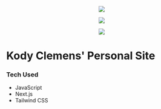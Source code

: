 <p align="center">
  <img src="https://i.imgur.com/IMoa0am.png" />
</p>
<p align="center">
    <a href="https://developers.google.com/speed/pagespeed/insights/?url=https%3A%2F%2Fww" target="_blank" Mar 13, 2017 — rel="noopener noreferrer"><img src="https://img.shields.io/badge/Google%20PageSpeed%20Insights-91%25-114954?style=flat&logo=google&labelColor=d4ff26&logoColor=114954"></a>
</p>
<p align="center">
  <a href="https://www.kodyclemens.com" target="_blank" Mar 13, 2017 — rel="noopener noreferrer"><img src="https://api.netlify.com/api/v1/badges/042bf5cf-686e-49fc-99ad-75c9781c25a9/deploy-status"></a>
</p>

# Kody Clemens' Personal Site

### Tech Used

- JavaScript
- Next.js
- Tailwind CSS

